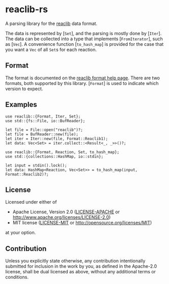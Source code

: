 # reaclib-rs

A parsing library for the [reaclib] data format.

The data is represented by [`Set`], and the parsing is mostly done by [`Iter`].
The data can be collected into a type that implements [`FromIterator`], such as [`Vec`].
A convenience function [`to_hash_map`] is provided for the case that you want a `Vec` of all
`Set`s for each reaction.

[reaclib]: https://reaclib.jinaweb.org/

## Format

The format is documented on the [reaclib format help page][reaclib_format].
There are two formats, both supported by this library.
[`Format`] is used to indicate which version to expect.

[reaclib_format]: https://reaclib.jinaweb.org/help.php?topic=reaclib_format

## Examples

```
use reaclib::{Format, Iter, Set};
use std::{fs::File, io::BufReader};

let file = File::open("reaclib")?;
let file = BufReader::new(file);
let iter = Iter::new(file, Format::Reaclib1);
let data: Vec<Set> = iter.collect::<Result<_, _>>()?;
```

```
use reaclib::{Format, Reaction, Set, to_hash_map};
use std::{collections::HashMap, io::stdin};

let input = stdin().lock();
let data: HashMap<Reaction, Vec<Set>> = to_hash_map(input, Format::Reaclib2)?;
```

## License

Licensed under either of

 * Apache License, Version 2.0
   ([LICENSE-APACHE](LICENSE-APACHE) or http://www.apache.org/licenses/LICENSE-2.0)
 * MIT license
   ([LICENSE-MIT](LICENSE-MIT) or http://opensource.org/licenses/MIT)

at your option.

## Contribution

Unless you explicitly state otherwise, any contribution intentionally submitted
for inclusion in the work by you, as defined in the Apache-2.0 license, shall be
dual licensed as above, without any additional terms or conditions.
